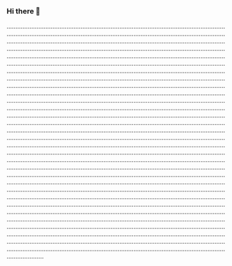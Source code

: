 ### Hi there 👋

.........................................................................................................................................................................................................................................................................................................................................................................................................................................................................................................................................................................................................................................................................................................................................................................................................................................................................................................................................................................................................................................................................................................................................................................................................................................................................................................................................................................................................................................................................................................................................................................................................................................................................................................................................................................................................................................................................................................................................................................................................................................................................................................................................................................................................................................................................................................................................................................................................................................................................................................................................................................................................................................................................................................................................................................................................................................................................................................................................................................................................................................................................................................................................................................................................................................................................................................................................................................................................................................................................................................................................................................................................................................................................................................................................................................................................................................................................................................................................................................................................................